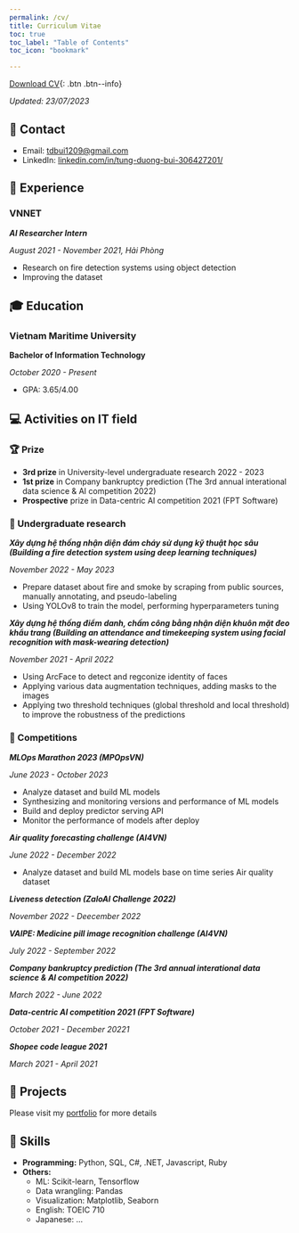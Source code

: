 ```yaml
---
permalink: /cv/
title: Curriculum Vitae
toc: true
toc_label: "Table of Contents"
toc_icon: "bookmark"

---
```

[Download CV](https://tdbui1209.github.io/files/CV_DA_FRESHER_BuiTungDuong.pdf){: .btn .btn--info}

*Updated: 23/07/2023*

## 📧 Contact
- Email: tdbui1209@gmail.com
- LinkedIn: [linkedin.com/in/tung-duong-bui-306427201/](https://www.linkedin.com/in/tung-duong-bui-306427201/)

## 💼 Experience
### VNNET
***AI Researcher Intern***

*August 2021 - November 2021, Hải Phòng*
- Research on fire detection systems using object detection
- Improving the dataset

## 🎓 Education
### Vietnam Maritime University
**Bachelor of Information Technology**

*October 2020 - Present*
- GPA: 3.65/4.00

## 💻 Activities on IT field
### 🏆 Prize
- **3rd prize** in University-level undergraduate research 2022 - 2023
- **1st prize** in Company bankruptcy prediction (The 3rd annual interational data science & AI competition 2022)
- **Prospective** prize in Data-centric AI competition 2021 (FPT Software)

### 🔬 Undergraduate research
***Xây dựng hệ thống nhận diện đám cháy sử dụng kỹ thuật học sâu (Building a fire detection system using deep learning techniques)***

*November 2022 - May 2023*
- Prepare dataset about fire and smoke by scraping from public sources, manually annotating, and pseudo-labeling
- Using YOLOv8 to train the model, performing hyperparameters tuning

***Xây dựng hệ thống điểm danh, chấm công bằng nhận diện khuôn mặt đeo khẩu trang (Building an attendance and timekeeping system using facial recognition with mask-wearing detection)***

*November 2021 - April 2022*
- Using ArcFace to detect and regconize identity of faces
- Applying various data augmentation techniques, adding masks to the images
- Applying two threshold techniques (global threshold and local threshold) to improve the robustness of the predictions

### 🤖 Competitions
***MLOps Marathon 2023 (MPOpsVN)***

*June 2023 - October 2023*
- Analyze dataset and build ML models
- Synthesizing and monitoring versions and performance of ML models
- Build and deploy predictor serving API
- Monitor the performance of models after deploy

***Air quality forecasting challenge (AI4VN)***

*June 2022 - December 2022*
- Analyze dataset and build ML models base on time series Air quality dataset

***Liveness detection (ZaloAI Challenge 2022)***

*November 2022 - Deecember 2022*

***VAIPE: Medicine pill image recognition challenge (AI4VN)***

*July 2022 - September 2022*

***Company bankruptcy prediction (The 3rd annual interational data science & AI competition 2022)***

*March 2022 - June 2022*

***Data-centric AI competition 2021 (FPT Software)***

*October 2021 - December 20221*

***Shopee code league 2021***

*March 2021 - April 2021*

## 📝 Projects
Please visit my [portfolio](https://tdbui1209.github.io/portfolio/) for more details

## 🤖 Skills
- **Programming:** Python, SQL, C#, .NET, Javascript, Ruby
- **Others:** 
  - ML: Scikit-learn, Tensorflow
  - Data wrangling: Pandas
  - Visualization: Matplotlib, Seaborn
  - English: TOEIC 710
  - Japanese: ...